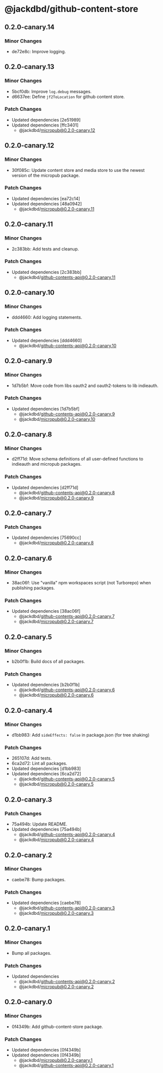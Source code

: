 # @jackdbd/github-content-store

## 0.2.0-canary.14

### Minor Changes

- de72e8c: Improve logging.

## 0.2.0-canary.13

### Minor Changes

- 5bcf0db: Improve `log.debug` messages.
- d6637ee: Define `jf2ToLocation` for github content store.

### Patch Changes

- Updated dependencies [2e51989]
- Updated dependencies [ffc3401]
  - @jackdbd/micropub@0.2.0-canary.12

## 0.2.0-canary.12

### Minor Changes

- 30f085c: Update content store and media store to use the newest version of the micropub package.

### Patch Changes

- Updated dependencies [ea72c14]
- Updated dependencies [48a0942]
  - @jackdbd/micropub@0.2.0-canary.11

## 0.2.0-canary.11

### Minor Changes

- 2c383bb: Add tests and cleanup.

### Patch Changes

- Updated dependencies [2c383bb]
  - @jackdbd/github-contents-api@0.2.0-canary.11

## 0.2.0-canary.10

### Minor Changes

- ddd4660: Add logging statements.

### Patch Changes

- Updated dependencies [ddd4660]
  - @jackdbd/github-contents-api@0.2.0-canary.10

## 0.2.0-canary.9

### Minor Changes

- 1d7b5bf: Move code from libs oauth2 and oauth2-tokens to lib indieauth.

### Patch Changes

- Updated dependencies [1d7b5bf]
  - @jackdbd/github-contents-api@0.2.0-canary.9
  - @jackdbd/micropub@0.2.0-canary.10

## 0.2.0-canary.8

### Minor Changes

- d2ff71d: Move schema definitions of all user-defined functions to indieauth and micropub packages.

### Patch Changes

- Updated dependencies [d2ff71d]
  - @jackdbd/github-contents-api@0.2.0-canary.8
  - @jackdbd/micropub@0.2.0-canary.9

## 0.2.0-canary.7

### Patch Changes

- Updated dependencies [75690cc]
  - @jackdbd/micropub@0.2.0-canary.8

## 0.2.0-canary.6

### Minor Changes

- 38ac06f: Use "vanilla" npm workspaces script (not Turborepo) when publishing packages.

### Patch Changes

- Updated dependencies [38ac06f]
  - @jackdbd/github-contents-api@0.2.0-canary.7
  - @jackdbd/micropub@0.2.0-canary.7

## 0.2.0-canary.5

### Minor Changes

- b2b0f1b: Build docs of all packages.

### Patch Changes

- Updated dependencies [b2b0f1b]
  - @jackdbd/github-contents-api@0.2.0-canary.6
  - @jackdbd/micropub@0.2.0-canary.6

## 0.2.0-canary.4

### Minor Changes

- d1bb983: Add `sideEffects: false` in package.json (for tree shaking)

### Patch Changes

- 265107d: Add tests.
- 6ca2d72: Lint all packages.
- Updated dependencies [d1bb983]
- Updated dependencies [6ca2d72]
  - @jackdbd/github-contents-api@0.2.0-canary.5
  - @jackdbd/micropub@0.2.0-canary.5

## 0.2.0-canary.3

### Patch Changes

- 75a494b: Update README.
- Updated dependencies [75a494b]
  - @jackdbd/github-contents-api@0.2.0-canary.4
  - @jackdbd/micropub@0.2.0-canary.4

## 0.2.0-canary.2

### Minor Changes

- caebe78: Bump packages.

### Patch Changes

- Updated dependencies [caebe78]
  - @jackdbd/github-contents-api@0.2.0-canary.3
  - @jackdbd/micropub@0.2.0-canary.3

## 0.2.0-canary.1

### Minor Changes

- Bump all packages.

### Patch Changes

- Updated dependencies
  - @jackdbd/github-contents-api@0.2.0-canary.2
  - @jackdbd/micropub@0.2.0-canary.2

## 0.2.0-canary.0

### Minor Changes

- 0f4349b: Add github-content-store package.

### Patch Changes

- Updated dependencies [0f4349b]
- Updated dependencies [0f4349b]
  - @jackdbd/micropub@0.2.0-canary.1
  - @jackdbd/github-contents-api@0.2.0-canary.1
